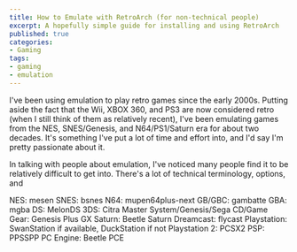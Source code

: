 ```yaml
---
title: How to Emulate with RetroArch (for non-technical people)
excerpt: A hopefully simple guide for installing and using RetroArch
published: true
categories:
- Gaming
tags:
- gaming
- emulation
---
```

I've been using emulation to play retro games since the early 2000s. Putting aside the fact that the Wii, XBOX 360, and PS3 are now considered retro (when I still think of them as relatively recent), I've been emulating games from the NES, SNES/Genesis, and N64/PS1/Saturn era for about two decades. It's something I've put a lot of time and effort into, and I'd say I'm pretty passionate about it.

In talking with people about emulation, I've noticed many people find it to be relatively difficult to get into. There's a lot of technical terminology, options, and 

NES: mesen
SNES: bsnes
N64: mupen64plus-next
GB/GBC: gambatte
GBA: mgba
DS: MelonDS
3DS: Citra
Master System/Genesis/Sega CD/Game Gear: Genesis Plus GX
Saturn: Beetle Saturn
Dreamcast: flycast
Playstation: SwanStation if available, DuckStation if not
Playstation 2: PCSX2
PSP: PPSSPP
PC Engine: Beetle PCE